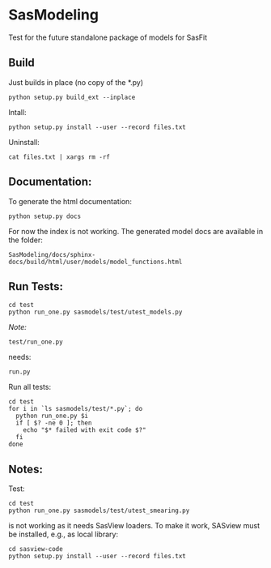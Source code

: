 SasModeling
===========

Test for the future standalone package of models for SasFit

Build
-----
Just builds in place (no copy of the *.py)

```
python setup.py build_ext --inplace
```

Intall:

```
python setup.py install --user --record files.txt
```

Uninstall:

```
cat files.txt | xargs rm -rf
```

Documentation:
--------------
To generate the html documentation:

```
python setup.py docs
```

For now the index is not working. The generated model docs are available in the folder:

```
SasModeling/docs/sphinx-docs/build/html/user/models/model_functions.html
```

Run Tests:
----------

```
cd test
python run_one.py sasmodels/test/utest_models.py
```

*Note:*

```
test/run_one.py
```

needs:

```
run.py
```

Run all tests:

```
cd test
for i in `ls sasmodels/test/*.py`; do
  python run_one.py $i
  if [ $? -ne 0 ]; then
    echo "$* failed with exit code $?"
  fi
done
```


Notes:
------

Test:
```
cd test
python run_one.py sasmodels/test/utest_smearing.py
```
is not working as it needs SasView loaders. To make it work, SASview must be installed, e.g., as local library:
```
cd sasview-code
python setup.py install --user --record files.txt
```


